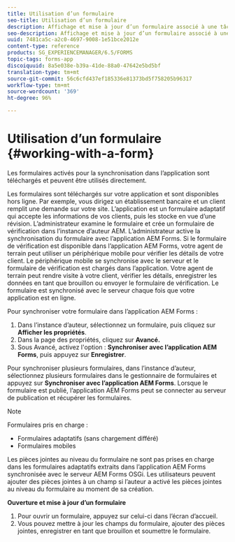 ```yaml
---
title: Utilisation d’un formulaire
seo-title: Utilisation d’un formulaire
description: Affichage et mise à jour d’un formulaire associé à une tâche ou à un point de départ dans l’application AEM Forms
seo-description: Affichage et mise à jour d’un formulaire associé à une tâche ou à un point de départ dans l’application AEM Forms
uuid: 7481ca5c-a2c0-4697-9008-1e51bce2012e
content-type: reference
products: SG_EXPERIENCEMANAGER/6.5/FORMS
topic-tags: forms-app
discoiquuid: 8a5e038e-b39a-41de-88a0-47642e5bd5bf
translation-type: tm+mt
source-git-commit: 56c6cfd437ef185336e81373bd5f758205b96317
workflow-type: tm+mt
source-wordcount: '369'
ht-degree: 96%

---
```



# Utilisation d’un formulaire  {#working-with-a-form}

Les formulaires activés pour la synchronisation dans l’application sont téléchargés et peuvent être utilisés directement.

Les formulaires sont téléchargés sur votre application et sont disponibles hors ligne. Par exemple, vous dirigez un établissement bancaire et un client remplit une demande sur votre site. L’application est un formulaire adaptatif qui accepte les informations de vos clients, puis les stocke en vue d’une révision. L’administrateur examine le formulaire et crée un formulaire de vérification dans l’instance d’auteur AEM. L’administrateur active la synchronisation du formulaire avec l’application AEM Forms. Si le formulaire de vérification est disponible dans l’application AEM Forms, votre agent de terrain peut utiliser un périphérique mobile pour vérifier les détails de votre client. Le périphérique mobile se synchronise avec le serveur et le formulaire de vérification est chargés dans l’application. Votre agent de terrain peut rendre visite à votre client, vérifier les détails, enregistrer les données en tant que brouillon ou envoyer le formulaire de vérification. Le formulaire est synchronisé avec le serveur chaque fois que votre application est en ligne.

Pour synchroniser votre formulaire dans l’application AEM Forms :

1. Dans l’instance d’auteur, sélectionnez un formulaire, puis cliquez sur **Afficher les propriétés**. 
1. Dans la page des propriétés, cliquez sur **Avancé.** 
1. Sous Avancé, activez l&#39;option : **Synchroniser avec l’application AEM Forms**, puis appuyez sur **Enregistrer**.

Pour synchroniser plusieurs formulaires, dans l’instance d’auteur, sélectionnez plusieurs formulaires dans le gestionnaire de formulaires et appuyez sur **Synchroniser avec l’application AEM Forms**. Lorsque le formulaire est publié, l’application AEM Forms peut se connecter au serveur de publication et récupérer les formulaires.

>[!NOTE]
>
>Formulaires pris en charge :
>
>* Formulaires adaptatifs (sans chargement différé)
>* Formulaires mobiles

>
>
Les pièces jointes au niveau du formulaire ne sont pas prises en charge dans les formulaires adaptatifs extraits dans l’application AEM Forms synchronisée avec le serveur AEM Forms OSGi. Les utilisateurs peuvent ajouter des pièces jointes à un champ si l’auteur a activé les pièces jointes au niveau du formulaire au moment de sa création.

**Ouverture et mise à jour d’un formulaire**

1. Pour ouvrir un formulaire, appuyez sur celui-ci dans l’écran d’accueil.
1. Vous pouvez mettre à jour les champs du formulaire, ajouter des pièces jointes, enregistrer en tant que brouillon et soumettre le formulaire.
